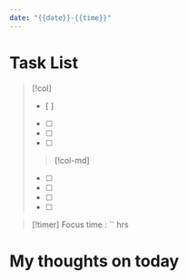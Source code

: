 ```yaml
---
date: "{{date}}-{{time}}"
---
```


# Task List
> [!col]
> - [ ] 
> - [ ] 
> - [ ] 
> - [ ] 
> 
>> [!col-md] 
> - [ ] 
> - [ ] 
> - [ ] 
> - [ ] 

> [!timer] Focus time : `` hrs

# My thoughts on today


